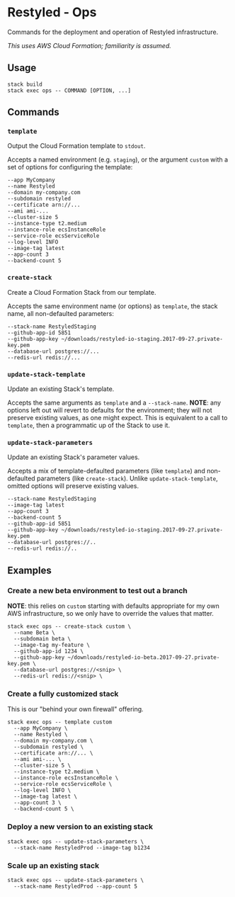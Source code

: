 # Restyled - Ops

Commands for the deployment and operation of Restyled infrastructure.

*This uses AWS Cloud Formation; familiarity is assumed.*

## Usage

```console
stack build
stack exec ops -- COMMAND [OPTION, ...]
```

## Commands

### `template`

Output the Cloud Formation template to `stdout`.

Accepts a named environment (e.g. `staging`), or the argument `custom` with a
set of options for configuring the template:

```
--app MyCompany
--name Restyled
--domain my-company.com
--subdomain restyled
--certificate arn://...
--ami ami-...
--cluster-size 5
--instance-type t2.medium
--instance-role ecsInstanceRole
--service-role ecsServiceRole
--log-level INFO
--image-tag latest
--app-count 3
--backend-count 5
```

### `create-stack`

Create a Cloud Formation Stack from our template.

Accepts the same environment name (or options) as `template`, the stack name,
all non-defaulted parameters:

```
--stack-name RestyledStaging
--github-app-id 5851
--github-app-key ~/downloads/restyled-io-staging.2017-09-27.private-key.pem
--database-url postgres://...
--redis-url redis://...
```

### `update-stack-template`

Update an existing Stack's template.

Accepts the same arguments as `template` and a `--stack-name`. **NOTE**: any
options left out will revert to defaults for the environment; they will not
preserve existing values, as one might expect. This is equivalent to a call to
`template`, then a programmatic up of the Stack to use it.

### `update-stack-parameters`

Update an existing Stack's parameter values.

Accepts a mix of template-defaulted parameters (like `template`) and
non-defaulted parameters (like `create-stack`). Unlike `update-stack-template`,
omitted options will preserve existing values.

```
--stack-name RestyledStaging
--image-tag latest
--app-count 3
--backend-count 5
--github-app-id 5851
--github-app-key ~/downloads/restyled-io-staging.2017-09-27.private-key.pem
--database-url postgres://..
--redis-url redis://..
```

## Examples

### Create a new beta environment to test out a branch

**NOTE**: this relies on `custom` starting with defaults appropriate for my own
AWS infrastructure, so we only have to override the values that matter.

```console
stack exec ops -- create-stack custom \
  --name Beta \
  --subdomain beta \
  --image-tag my-feature \
  --github-app-id 1234 \
  --github-app-key ~/downloads/restyled-io-beta.2017-09-27.private-key.pem \
  --database-url postgres://<snip> \
  --redis-url redis://<snip> \
```

### Create a fully customized stack

This is our "behind your own firewall" offering.

```console
stack exec ops -- template custom
  --app MyCompany \
  --name Restyled \
  --domain my-company.com \
  --subdomain restyled \
  --certificate arn://... \
  --ami ami-... \
  --cluster-size 5 \
  --instance-type t2.medium \
  --instance-role ecsInstanceRole \
  --service-role ecsServiceRole \
  --log-level INFO \
  --image-tag latest \
  --app-count 3 \
  --backend-count 5 \
```

### Deploy a new version to an existing stack

```console
stack exec ops -- update-stack-parameters \
  --stack-name RestyledProd --image-tag b1234
```

### Scale up an existing stack

```console
stack exec ops -- update-stack-parameters \
  --stack-name RestyledProd --app-count 5
```
